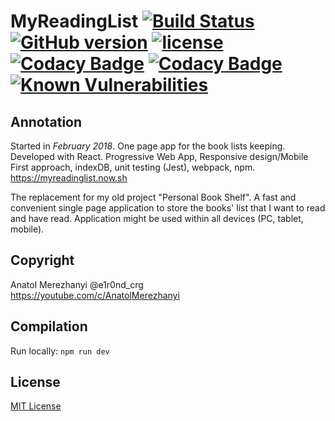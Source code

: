 # MyReadingList [![Build Status](https://travis-ci.org/e1r0nd/MyReadingList.svg?branch=master)](https://travis-ci.org/e1r0nd/MyReadingList) [![GitHub version](https://badge.fury.io/gh/e1r0nd%2FMyReadingList.svg)](https://badge.fury.io/gh/e1r0nd%2FMyReadingList) [![license](https://img.shields.io/badge/license-MIT-green.svg)](LICENSE) [![Codacy Badge](https://api.codacy.com/project/badge/Grade/17f7ed4cdcfb47a18986fdf24a5225f4)](https://www.codacy.com/app/e1r0nd-crg/MyReadingList?utm_source=github.com&utm_medium=referral&utm_content=e1r0nd/MyReadingList&utm_campaign=Badge_Grade) [![Codacy Badge](https://api.codacy.com/project/badge/Coverage/17f7ed4cdcfb47a18986fdf24a5225f4)](https://www.codacy.com/app/e1r0nd-crg/MyReadingList?utm_source=github.com&utm_medium=referral&utm_content=e1r0nd/MyReadingList&utm_campaign=Badge_Coverage) [![Known Vulnerabilities](https://snyk.io/test/github/e1r0nd/MyReadingList/badge.svg)](https://snyk.io/test/github/e1r0nd/MyReadingList)

## Annotation

Started in _February 2018_. One page app for the book lists keeping. Developed with React. Progressive Web App, Responsive design/Mobile First approach, indexDB, unit testing (Jest), webpack, npm. https://myreadinglist.now.sh

The replacement for my old project "Personal Book Shelf". A fast and convenient single page application to store the books' list that I want to read and have read. Application might be used within all devices (PC, tablet, mobile).

## Copyright

Anatol Merezhanyi @e1r0nd_crg<br>
https://youtube.com/c/AnatolMerezhanyi

## Compilation

Run locally: `npm run dev`

## License

[MIT License](LICENSE.md)
